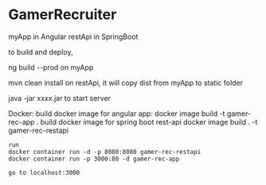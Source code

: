 # GamerRecruiter

myApp in Angular
restApi in SpringBoot

to build and deploy, 

ng build --prod on myApp

mvn clean install on restApi, it will copy dist from myApp to static folder

java -jar xxxx.jar to start server


Docker:
	build docker image for angular app:
		docker image build -t gamer-rec-app .
	build docker image for spring boot rest-api
		docker image build . -t gamer-rec-restapi
	
	run 
	docker container run -d -p 8080:8080 gamer-rec-restapi
	docker container run -p 3000:80 -d gamer-rec-app
	
	go to localhost:3000
	